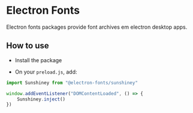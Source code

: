 # Electron Fonts

Electron fonts packages provide font archives em electron desktop apps.

## How to use

* Install the package

* On your `preload.js`, add:

```ts
import Sunshiney from "@electron-fonts/sunshiney"

window.addEventListener("DOMContentLoaded", () => {
    Sunshiney.inject()
})
```